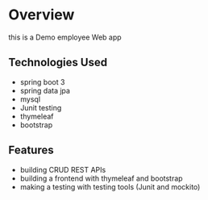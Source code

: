 # Overview

this is a Demo employee Web app 

## Technologies Used

* spring boot 3 
* spring data jpa 
* mysql 
* Junit testing
* thymeleaf
* bootstrap



## Features 

* building CRUD REST APIs
* building a frontend with thymeleaf and bootstrap
* making a testing with testing tools (Junit and mockito)